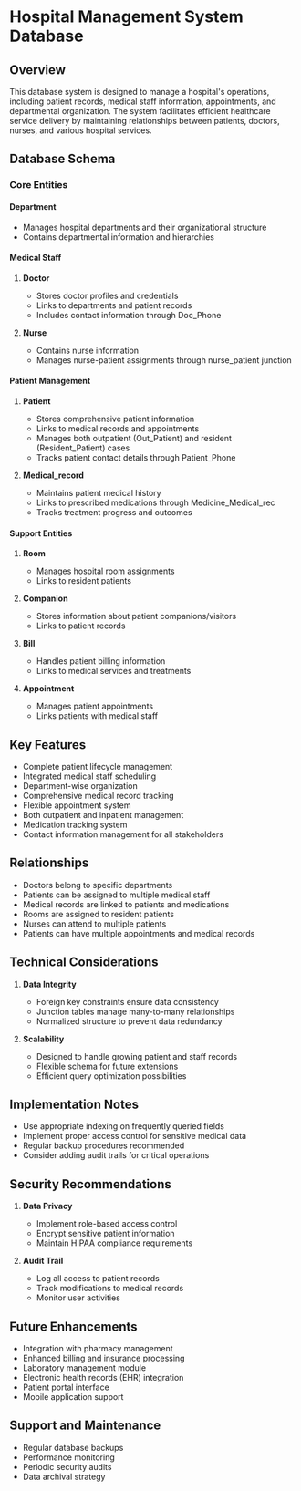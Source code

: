 # Hospital Management System Database

## Overview
This database system is designed to manage a hospital's operations, including patient records, medical staff information, appointments, and departmental organization. The system facilitates efficient healthcare service delivery by maintaining relationships between patients, doctors, nurses, and various hospital services.

## Database Schema

### Core Entities

#### Department
- Manages hospital departments and their organizational structure
- Contains departmental information and hierarchies

#### Medical Staff
1. **Doctor**
   - Stores doctor profiles and credentials
   - Links to departments and patient records
   - Includes contact information through Doc_Phone

2. **Nurse**
   - Contains nurse information
   - Manages nurse-patient assignments through nurse_patient junction

#### Patient Management
1. **Patient**
   - Stores comprehensive patient information
   - Links to medical records and appointments
   - Manages both outpatient (Out_Patient) and resident (Resident_Patient) cases
   - Tracks patient contact details through Patient_Phone

2. **Medical_record**
   - Maintains patient medical history
   - Links to prescribed medications through Medicine_Medical_rec
   - Tracks treatment progress and outcomes

#### Support Entities
1. **Room**
   - Manages hospital room assignments
   - Links to resident patients

2. **Companion**
   - Stores information about patient companions/visitors
   - Links to patient records

3. **Bill**
   - Handles patient billing information
   - Links to medical services and treatments

4. **Appointment**
   - Manages patient appointments
   - Links patients with medical staff

## Key Features
- Complete patient lifecycle management
- Integrated medical staff scheduling
- Department-wise organization
- Comprehensive medical record tracking
- Flexible appointment system
- Both outpatient and inpatient management
- Medication tracking system
- Contact information management for all stakeholders

## Relationships
- Doctors belong to specific departments
- Patients can be assigned to multiple medical staff
- Medical records are linked to patients and medications
- Rooms are assigned to resident patients
- Nurses can attend to multiple patients
- Patients can have multiple appointments and medical records

## Technical Considerations
1. **Data Integrity**
   - Foreign key constraints ensure data consistency
   - Junction tables manage many-to-many relationships
   - Normalized structure to prevent data redundancy

2. **Scalability**
   - Designed to handle growing patient and staff records
   - Flexible schema for future extensions
   - Efficient query optimization possibilities

## Implementation Notes
- Use appropriate indexing on frequently queried fields
- Implement proper access control for sensitive medical data
- Regular backup procedures recommended
- Consider adding audit trails for critical operations

## Security Recommendations
1. **Data Privacy**
   - Implement role-based access control
   - Encrypt sensitive patient information
   - Maintain HIPAA compliance requirements

2. **Audit Trail**
   - Log all access to patient records
   - Track modifications to medical records
   - Monitor user activities

## Future Enhancements
- Integration with pharmacy management
- Enhanced billing and insurance processing
- Laboratory management module
- Electronic health records (EHR) integration
- Patient portal interface
- Mobile application support

## Support and Maintenance
- Regular database backups
- Performance monitoring
- Periodic security audits
- Data archival strategy
